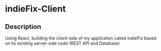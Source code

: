 # indieFix-Client

## Description

Using React, building the client-side of my application called indieFix based on its existing server-side code (REST API and Database)
